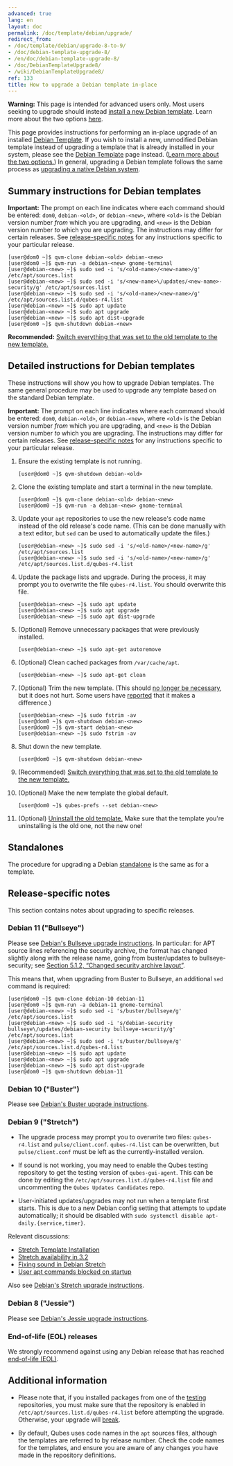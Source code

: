 ```yaml
---
advanced: true
lang: en
layout: doc
permalink: /doc/template/debian/upgrade/
redirect_from:
- /doc/template/debian/upgrade-8-to-9/
- /doc/debian-template-upgrade-8/
- /en/doc/debian-template-upgrade-8/
- /doc/DebianTemplateUpgrade8/
- /wiki/DebianTemplateUpgrade8/
ref: 133
title: How to upgrade a Debian template in-place
---
```


<div class="alert alert-danger" role="alert">
  <i class="fa fa-exclamation-triangle"></i>
  <b>Warning:</b> This page is intended for advanced users only. Most users
  seeking to upgrade should instead <a
  href="/doc/templates/debian/#installing">install a new Debian template</a>.
  Learn more about the two options <a
  href="/doc/templates/debian/#upgrading">here</a>.
</div>


This page provides instructions for performing an in-place upgrade of an
installed [Debian Template](/doc/templates/debian/). If you wish to install a
new, unmodified Debian template instead of upgrading a template that is already
installed in your system, please see the [Debian
Template](/doc/templates/debian/) page instead. ([Learn more about the two
options.](/doc/templates/debian/#upgrading)) In general, upgrading a Debian
template follows the same process as [upgrading a native Debian
system](https://wiki.debian.org/DebianUpgrade).

## Summary instructions for Debian templates

**Important:** The prompt on each line indicates where each command should be
entered: `dom0`, `debian-<old>`, or `debian-<new>`, where `<old>` is the Debian
version number *from* which you are upgrading, and `<new>` is the Debian
version number *to* which you are upgrading. The instructions may differ for
certain releases. See [release-specific notes](#release-specific-notes) for any
instructions specific to your particular release.

```
[user@dom0 ~]$ qvm-clone debian-<old> debian-<new>
[user@dom0 ~]$ qvm-run -a debian-<new> gnome-terminal
[user@debian-<new> ~]$ sudo sed -i 's/<old-name>/<new-name>/g' /etc/apt/sources.list
[user@debian-<new> ~]$ sudo sed -i 's/<new-name>\/updates/<new-name>-security/g' /etc/apt/sources.list
[user@debian-<new> ~]$ sudo sed -i 's/<old-name>/<new-name>/g' /etc/apt/sources.list.d/qubes-r4.list
[user@debian-<new> ~]$ sudo apt update
[user@debian-<new> ~]$ sudo apt upgrade
[user@debian-<new> ~]$ sudo apt dist-upgrade
[user@dom0 ~]$ qvm-shutdown debian-<new>
```

**Recommended:** [Switch everything that was set to the old template to the new template.](/doc/templates/#switching)

## Detailed instructions for Debian templates

These instructions will show you how to upgrade Debian templates. The same
general procedure may be used to upgrade any template based on the standard
Debian template.

**Important:** The prompt on each line indicates where each command should be
entered: `dom0`, `debian-<old>`, or `debian-<new>`, where `<old>` is the Debian
version number *from* which you are upgrading, and `<new>` is the Debian
version number *to* which you are upgrading. The instructions may differ for
certain releases. See [release-specific notes](#release-specific-notes) for any
instructions specific to your particular release.

1. Ensure the existing template is not running.

   ```
   [user@dom0 ~]$ qvm-shutdown debian-<old>
   ```

2. Clone the existing template and start a terminal in the new template.

   ```
   [user@dom0 ~]$ qvm-clone debian-<old> debian-<new>
   [user@dom0 ~]$ qvm-run -a debian-<new> gnome-terminal
   ```

3. Update your `apt` repositories to use the new release's code name instead of
   the old release's code name. (This can be done manually with a text editor,
   but `sed` can be used to automatically update the files.)

   ```
   [user@debian-<new> ~]$ sudo sed -i 's/<old-name>/<new-name>/g' /etc/apt/sources.list
   [user@debian-<new> ~]$ sudo sed -i 's/<old-name>/<new-name>/g' /etc/apt/sources.list.d/qubes-r4.list
   ```

4. Update the package lists and upgrade. During the process, it may prompt you
   to overwrite the file `qubes-r4.list`. You should overwrite this file.

   ```
   [user@debian-<new> ~]$ sudo apt update
   [user@debian-<new> ~]$ sudo apt upgrade
   [user@debian-<new> ~]$ sudo apt dist-upgrade
   ```

5. (Optional) Remove unnecessary packages that were previously installed.

   ```
   [user@debian-<new> ~]$ sudo apt-get autoremove
   ```

6. (Optional) Clean cached packages from `/var/cache/apt`.

   ```
   [user@debian-<new> ~]$ sudo apt-get clean
   ```

7. (Optional) Trim the new template. (This should [no longer be
   necessary](/doc/templates/#important-notes), but it does not hurt. Some
   users have [reported](https://github.com/QubesOS/qubes-issues/issues/5055)
   that it makes a difference.)

   ```
   [user@debian-<new> ~]$ sudo fstrim -av
   [user@dom0 ~]$ qvm-shutdown debian-<new>
   [user@dom0 ~]$ qvm-start debian-<new>
   [user@debian-<new> ~]$ sudo fstrim -av
   ```

8. Shut down the new template.

   ```
   [user@dom0 ~]$ qvm-shutdown debian-<new>
   ```

9. (Recommended) [Switch everything that was set to the old template to the new
   template.](/doc/templates/#switching)

10. (Optional) Make the new template the global default.

    ```
    [user@dom0 ~]$ qubes-prefs --set debian-<new>
    ```

11. (Optional) [Uninstall the old template.](/doc/templates/#uninstalling) Make
    sure that the template you're uninstalling is the old one, not the new one!

## Standalones

The procedure for upgrading a Debian [standalone](/doc/standalone-and-hvm/) is
the same as for a template.

## Release-specific notes

This section contains notes about upgrading to specific releases.

### Debian 11 ("Bullseye")

Please see [Debian's Bullseye upgrade
instructions](https://www.debian.org/releases/bullseye/amd64/release-notes/ch-upgrading.en.html).
In particular: for APT source lines referencing the security archive, the
format has changed slightly along with the release name, going from
buster/updates to bullseye-security; see [Section 5.1.2, “Changed security
archive
layout”](https://www.debian.org/releases/stable/mips64el/release-notes/ch-information.en.html#security-archive).

This means that, when upgrading from Buster to Bullseye, an additional `sed`
command is required:

```
[user@dom0 ~]$ qvm-clone debian-10 debian-11
[user@dom0 ~]$ qvm-run -a debian-11 gnome-terminal
[user@debian-<new> ~]$ sudo sed -i 's/buster/bullseye/g' /etc/apt/sources.list
[user@debian-<new> ~]$ sudo sed -i 's/debian-security bullseye\/updates/debian-security bullseye-security/g' /etc/apt/sources.list
[user@debian-<new> ~]$ sudo sed -i 's/buster/bullseye/g' /etc/apt/sources.list.d/qubes-r4.list
[user@debian-<new> ~]$ sudo apt update
[user@debian-<new> ~]$ sudo apt upgrade
[user@debian-<new> ~]$ sudo apt dist-upgrade
[user@dom0 ~]$ qvm-shutdown debian-11
```

### Debian 10 ("Buster")

Please see [Debian's Buster upgrade
instructions](https://www.debian.org/releases/buster/amd64/release-notes/ch-upgrading.en.html).

### Debian 9 ("Stretch")

* The upgrade process may prompt you to overwrite two files: `qubes-r4.list`
  and `pulse/client.conf`. `qubes-r4.list` can be overwritten, but
  `pulse/client.conf` must be left as the currently-installed version.

* If sound is not working, you may need to enable the Qubes testing repository
  to get the testing version of `qubes-gui-agent`. This can be done by editing
  the `/etc/apt/sources.list.d/qubes-r4.list` file and uncommenting the `Qubes
  Updates Candidates` repo.

* User-initiated updates/upgrades may not run when a template first starts.
  This is due to a new Debian config setting that attempts to update
  automatically; it should be disabled with `sudo systemctl disable
  apt-daily.{service,timer}`.

Relevant discussions:

* [Stretch Template Installation](https://groups.google.com/forum/#!topicsearchin/qubes-devel/debian$20stretch/qubes-devel/4rdayBF_UTc)
* [Stretch availability in 3.2](https://groups.google.com/forum/#!topicsearchin/qubes-devel/debian$20stretch/qubes-devel/cekPfBqQMOI)
* [Fixing sound in Debian Stretch](https://groups.google.com/forum/#!topic/qubes-users/JddCE54GFiU)
* [User apt commands blocked on startup](https://github.com/QubesOS/qubes-issues/issues/2621)

Also see [Debian's Stretch upgrade
instructions](https://www.debian.org/releases/stretch/amd64/release-notes/ch-upgrading.en.html).

### Debian 8 ("Jessie")

Please see [Debian's Jessie upgrade
instructions](https://www.debian.org/releases/jessie/amd64/release-notes/ch-upgrading.en.html).

### End-of-life (EOL) releases

We strongly recommend against using any Debian release that has reached
[end-of-life
(EOL)](https://wiki.debian.org/DebianReleases#Production_Releases).

## Additional information

* Please note that, if you installed packages from one of the
  [testing](/doc/testing/) repositories, you must make sure that the repository
  is enabled in `/etc/apt/sources.list.d/qubes-r4.list` before attempting the
  upgrade. Otherwise, your upgrade will
  [break](https://github.com/QubesOS/qubes-issues/issues/2418).

* By default, Qubes uses code names in the `apt` sources files, although the
  templates are referred to by release number. Check the code names for the
  templates, and ensure you are aware of any changes you have made in the
  repository definitions.
